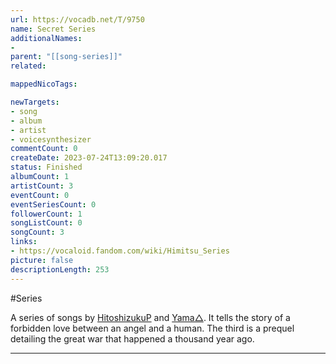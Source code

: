 ```yaml
---
url: https://vocadb.net/T/9750
name: Secret Series
additionalNames: 
- 
parent: "[[song-series]]"
related:

mappedNicoTags:

newTargets:
- song
- album
- artist
- voicesynthesizer
commentCount: 0
createDate: 2023-07-24T13:09:20.017
status: Finished
albumCount: 1
artistCount: 3
eventCount: 0
eventSeriesCount: 0
followerCount: 1
songListCount: 0
songCount: 3
links: 
- https://vocaloid.fandom.com/wiki/Himitsu_Series
picture: false
descriptionLength: 253
---
```


#Series

A series of songs by [HitoshizukuP](https://vocadb.net/Ar/103) and [Yama△](https://vocadb.net/Ar/499). It tells the story of a forbidden love between an angel and a human. The third is a prequel detailing the great war that happened a thousand year ago.

---

